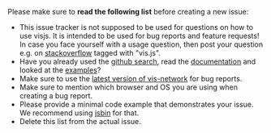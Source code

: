 
Please make sure to **read the following list** before creating a new issue:

* This issue tracker is not supposed to be used for questions on how to use visjs. It is intended to be used for bug reports and feature requests! In case you face yourself with a usage question, then post your question e.g. on [stackoverflow](https://stackoverflow.com/questions/tagged/vis.js) tagged with "vis.js".
* Have you already used the [github search](https://github.com/visjs/vis-network/issues), read the [documentation](http://visjs.org/) and looked at the [examples](https://visjs.github.io/vis-network/examples)?
* Make sure to use the [latest version of vis-network](https://unpkg.com/vis-network@latest/dist/) for bug reports.
* Make sure to mention which browser and OS you are using when creating a bug report.
* Please provide a minimal code example that demonstrates your issue. We recommend using [jsbin](https://jsbin.com) for that.
* Delete this list from the actual issue.

<!-- Love vis? Please consider supporting our collective:
👉  https://opencollective.com/visjs/donate -->
